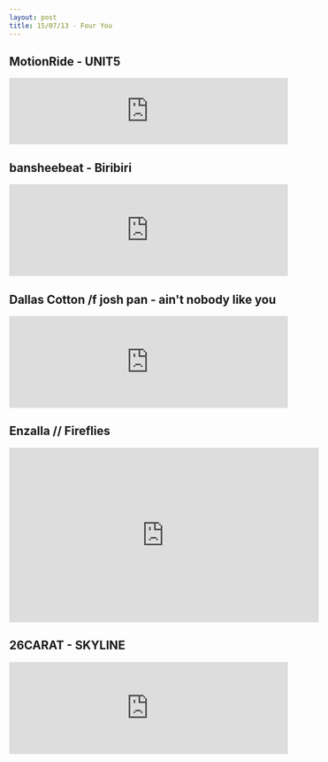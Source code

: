 ```yaml
---
layout: post
title: 15/07/13 - Four You
---
```


MotionRide - UNIT5  
------------------  
<iframe style="border: 0; width: 100%; height: 120px;" src="https://bandcamp.com/EmbeddedPlayer/track=1608214456/size=large/bgcol=ffffff/linkcol=e99708/tracklist=false/artwork=small/transparent=true/" seamless></iframe>



bansheebeat - Biribiri  
----------------------  
<iframe width="100%" height="166" scrolling="no" frameborder="no" src="https://w.soundcloud.com/player/?url=https%3A//api.soundcloud.com/tracks/213664075&amp;color=ff5500&amp;auto_play=false&amp;hide_related=false&amp;show_comments=true&amp;show_user=true&amp;show_reposts=false"></iframe>



Dallas Cotton /f josh pan - ain't nobody like you  
-------------------------------------------------  
<iframe width="100%" height="166" scrolling="no" frameborder="no" src="https://w.soundcloud.com/player/?url=https%3A//api.soundcloud.com/tracks/206865364&amp;color=ff5500&amp;auto_play=false&amp;hide_related=false&amp;show_comments=true&amp;show_user=true&amp;show_reposts=false"></iframe>



Enzalla // Fireflies  
--------------------  
<iframe width="560" height="315" src="https://www.youtube.com/embed/iIIeKS2YwMo" frameborder="0" allowfullscreen></iframe>



26CARAT - SKYLINE  
-----------------  
<iframe width="100%" height="166" scrolling="no" frameborder="no" src="https://w.soundcloud.com/player/?url=https%3A//api.soundcloud.com/tracks/212914087&amp;color=ff5500&amp;auto_play=false&amp;hide_related=false&amp;show_comments=true&amp;show_user=true&amp;show_reposts=false"></iframe>
